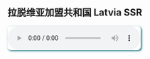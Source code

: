 <style>
audio:hover, audio:focus, audio:active
    {
    -webkit-box-shadow: 15px 15px 20px rgba(0,0, 0, 0.4);
    -moz-box-shadow: 15px 15px 20px rgba(0,0, 0, 0.4);
    box-shadow: 15px 15px 20px rgba(0,0, 0, 0.4);
    -webkit-transform: scale(1.05);
    -moz-transform: scale(1.05);
    transform: scale(1.05);
    }

audio
    {
    -webkit-transition:all 0.5s linear;
    -moz-transition:all 0.5s linear;
    -o-transition:all 0.5s linear;
    transition:all 0.5s linear;
    -moz-box-shadow: 2px 2px 4px 0px #006773;
    -webkit-box-shadow:  2px 2px 4px 0px #006773;
    box-shadow: 2px 2px 4px 0px #006773;
    -moz-border-radius:7px 7px 7px 7px ;
    -webkit-border-radius:7px 7px 7px 7px ;
    border-radius:7px 7px 7px 7px ;
    }
</style>

## 拉脱维亚加盟共和国 Latvia SSR

<audio
    id="ee"
    controls
    preload="metadata"
    volume=0.1>
    <source src="https://b2.mtds.eu.org/file/mtdmusic/(EE)National+Anthem+of+the+Estonian+SSR+(1945-1990)+-+'Eesti+NSV+H%C3%BCmn'+%5BS9iWZmc5xF4%5D.mp3" type="audio/mp3">
    抱歉，您的浏览器不支持 mp3 播放
    <script>
        document.getElementById("ee").volume=0.05;
    </script>
</audio>